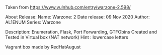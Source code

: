 Taken from https://www.vulnhub.com/entry/warzone-2,598/

About Release:
    Name: Warzone: 2
    Date release: 09 Nov 2020
    Author: AL1ENUM
    Series: Warzone

Description:
    Enumeration, Flask, Port Forwarding, GTFObins
    Created and Tested in Virtual box (NAT network)
    Hint : lowercase letters

Vagrant box made by RedHatAugust
